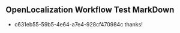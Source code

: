 ## OpenLocalization Workflow Test MarkDown
* c631eb55-59b5-4e64-a7e4-928cf470984c thanks!

<!--HONumber=Jul16_HO2-->


